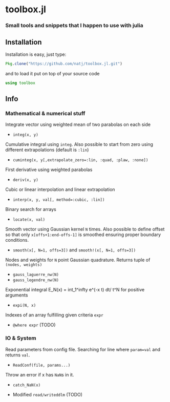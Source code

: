 # toolbox.jl
### Small tools and snippets that I happen to use with julia



## Installation

Installation is easy, just type:
```julia
Pkg.clone("https://github.com/natj/toolbox.jl.git")
```
and to load it put on top of your source code
```julia
using toolbox
```

## Info
### Mathematical & numerical stuff

Integrate vector using weighted mean of two parabolas on each side
* `integ(x, y)`

Cumulative integral using `integ`. Also possible to start from zero using different extrapolations (default is `:lin`)
* `cuminteg(x, y[,extrapolate_zero=:lin, :quad, :plaw, :none])`

First derivative using weighted parabolas
* `deriv(x, y)`

Cubic or linear interpolation and linear extrapolation
* `interp(x, y, val[, method=:cubic, :lin])`

Binary search for arrays
* `locate(x, val)`

Smooth vector using Gaussian kernel `N` times. Also possible to define offset so that only `x[offs+1:end-offs-1]` is smoothed ensuring proper boundary conditions.
* `smooth(x[, N=1, offs=3])` and `smooth!(x[, N=1, offs=3])`

Nodes and weights for `N` point Gaussian quadrature. Returns tuple of `(nodes, weights)`
* `gauss_laguerre_nw(N)`
* `gauss_legendre_nw(N)`

Exponential integral E_N(x) = int_1^infty e^(-x t) dt/ t^N for positive arguments
* `expi(N, x)`

Indexes of an array fulfilling given criteria `expr`
* `@where expr` (TODO)

### IO & System

Read parameters from config file. Searching for line where `param=val` and returns `val`. 
* `ReadConf(file, params...)`

Throw an error if x has `NaN`s in it.
* `catch_NaN(x)`


* Modified `read/writeddlm` (TODO)


